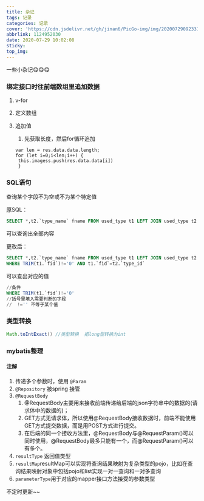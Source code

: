 ```yaml
---
title: 杂记
tags: 记录
categories: 记录
cover: 'https://cdn.jsdelivr.net/gh/jinan6/PicGo-img/img/20200729092331.jpg'
abbrlink: 1124952030
date: 2020-07-29 10:02:08
sticky:
top_img:
---
```


<div class="snote idea yellow"><p>一些小杂记😋😋😋</p></div>

### 绑定接口时往前端数组里追加数据

1. v-for

2. 定义数组

3. 追加值

   1. 先获取长度，然后for循环追加

   ```vue
   var len = res.data.data.length;
   for (let i=0;i<len;i++) {
   	this.imagess.push(res.data.data[i])	
    }
   ```

### SQL语句

查询某个字段不为空或不为某个特定值

原SQL：

```sql
SELECT *,t2.`type_name` fname FROM used_type t1 LEFT JOIN used_type t2 ON t1.`fid`=t2.`type_id` 
```



可以查询出全部内容

更改后：

```sql
SELECT *,t2.`type_name` fname FROM used_type t1 LEFT JOIN used_type t2 ON t1.`fid`=t2.`type_id` 
WHERE TRIM(t1.`fid`)!='0' AND t1.`fid`=t2.`type_id`
```

可以查出对应的值



```sql
//条件
WHERE TRIM(t1.`fid`)!='0'
//括号里填入需要判断的字段
//  !='' 不等于某个值
```

### 类型转换

```java
Math.toIntExact() //类型转换  把long型转换为int
```



### mybatis整理

#### 注解

1. 传递多个参数时，使用 `@Param`
2. `@Repository`   被spring 接管
3. `@RequestBody`
   1.  @RequestBody主要用来接收前端传递给后端的json字符串中的数据的(请求体中的数据的)；
   2.  GET方式无请求体，所以使用@RequestBody接收数据时，前端不能使用GET方式提交数据，而是用POST方式进行提交。
   3.  在后端的同一个接收方法里，@RequestBody与@RequestParam()可以同时使用，@RequestBody最多只能有一个，而@RequestParam()可以有多个。
4. `resultType` 返回值类型
5. `resultMap`resultMap可以实现将查询结果映射为复杂类型的pojo，比如在查询结果映射对象中包括pojo和list实现一对一查询和一对多查询
6. `parameterType`用于对应的mapper接口方法接受的参数类型

<span class="inline-tag blue">不定时更新~~</span>